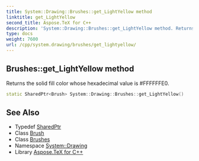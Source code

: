 ```yaml
---
title: System::Drawing::Brushes::get_LightYellow method
linktitle: get_LightYellow
second_title: Aspose.TeX for C++
description: 'System::Drawing::Brushes::get_LightYellow method. Returns the solid fill color whose hexadecimal value is #FFFFFFE0 in C++.'
type: docs
weight: 7600
url: /cpp/system.drawing/brushes/get_lightyellow/
---
```

## Brushes::get_LightYellow method


Returns the solid fill color whose hexadecimal value is #FFFFFFE0.

```cpp
static SharedPtr<Brush> System::Drawing::Brushes::get_LightYellow()
```

## See Also

* Typedef [SharedPtr](../../../system/sharedptr/)
* Class [Brush](../../brush/)
* Class [Brushes](../)
* Namespace [System::Drawing](../../)
* Library [Aspose.TeX for C++](../../../)
